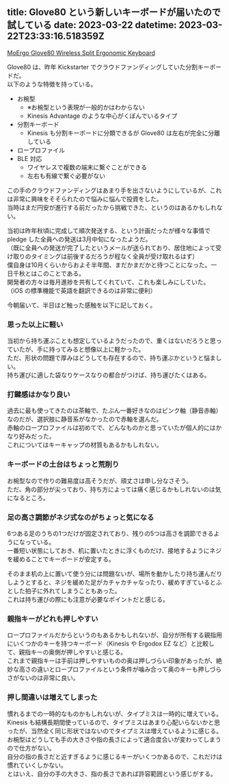 title: Glove80 という新しいキーボードが届いたので試している
date: 2023-03-22
datetime: 2023-03-22T23:33:16.518359Z
---

[MoErgo Glove80 Wireless Split Ergonomic Keyboard](https://www.moergo.com/)

Glove80 は、昨年 Kickstarter でクラウドファンディングしていた分割キーボードだ。  
以下のような特徴を持っている。

- お椀型
    - ※お椀型という表現が一般的かはわからない
    - Kinesis Advantage のような中心がくぼんでいるタイプ
- 分割キーボード
    - Kinesis も分割キーボードに分類できるが Glove80 は左右が完全に分離している
- ロープロファイル
- BLE 対応
    - ワイヤレスで複数の端末に繋ぐことができる
    - 左右も有線で繋ぐ必要がない

この手のクラウドファンディングはあまり手を出さないようにしているが、これは非常に興味をそそられたので悩みに悩んで投資をした。  
当時はまだ円安が進行する前だったから挑戦できた、というのはあるかもしれない。

当初は昨年秋頃に完成して順次発送する、という計画だったが様々な事情で pledge した全員への発送は3月中旬になったようだ。  
（既に全員への発送が完了したというメールが送られており、居住地によって受け取りのタイミングは前後するだろうが程なく全員が受け取れるはず）  
僕自身は10月くらいからおよそ半年間、まだかまだかと待つことになった。一日千秋とはこのことである。  
開発者の方々は毎月進捗を共有してくれていて、これも楽しみにしていた。  
（iOS の標準機能で英語を翻訳できるのは非常に便利）  

今朝届いて、半日ほど触った感触を以下に記しておく。

### 思った以上に軽い

当初から持ち運ぶことも想定しているようだったので、重くはないだろうと思っていたが、手に持ってみると想像以上に軽かった。  
ただ、形状の問題で厚みはどうしても存在するので、持ち運ぶかというと悩ましい。  
持ち運びに適した袋なりケースなりの都合がつけば、持ち運びたくはある。

### 打鍵感はかなり良い

過去に最も使ってきたのは茶軸で、たぶん一番好きなのはピンク軸（静音赤軸）なのだが、選択肢に静音系がなかったので赤軸を選んだ。  
赤軸のロープロファイルは初めてで、どんなものかと思っていたが個人的にはかなり好みだった。  
これについてはキーキャップの材質もあるかもしれない。

### キーボードの土台はちょっと荒削り

お椀型なので作りの難易度は高そうだが、頑丈さは申し分なさそう。  
ただ、角の部分が尖っており、持ち方によっては痛く感じるかもしれないのは気になるところ。

### 足の高さ調節がネジ式なのがちょっと気になる

6つある足のうちの1つだけが固定されており、残りの5つは高さを調節できるようになっている。  
一番短い状態にしておき、机に置いたときに浮くものだけ、接地するようにネジを緩めることでキーボードが安定する。

そのまま机の上に置いて使う分には問題ないが、場所を動かしたり持ち運んだりしようとすると、ネジを緩めた足がカチャカチャなったり、緩めすぎているとふとした拍子に外れてしまうこともあった。  
これは持ち運びの際にも注意が必要なポイントだと感じる。

### 親指キーがどれも押しやすい

ロープロファイルだからというのもあるかもしれないが、自分が所有する親指用にいくつかのキーを持つキーボード（Kinesis や Ergodox EZ など）と比較して、親指キーの奥側が押しやすいと感じる。  
これまで親指キーは手前は押しやすいものの奥は押しづらい印象があったが、絶妙な高さの違いとロープロファイルという条件が噛み合って奥のキーも押しづらさがないのは非常に良い。

### 押し間違いは増えてしまった

慣れるまでの一時的なものかもしれないが、タイプミスは一時的に増えている。  
Kinesis も結構長期間使っているので、タイプミスはあまり心配いらないかと思ったが、当然全く同じ形状ではないのでタイプミスは増えているように感じる。  
お椀型はどうしても手の大きさや指の長さによって適合度合いが変わってしまうので仕方がない。  
自分の指の長さだと近すぎるように感じるキーがいくつかあるので、これだけは慣れていくしかない。  
とはいえ、自分の手の大きさ、指の長さであれば許容範囲という感じがする。

